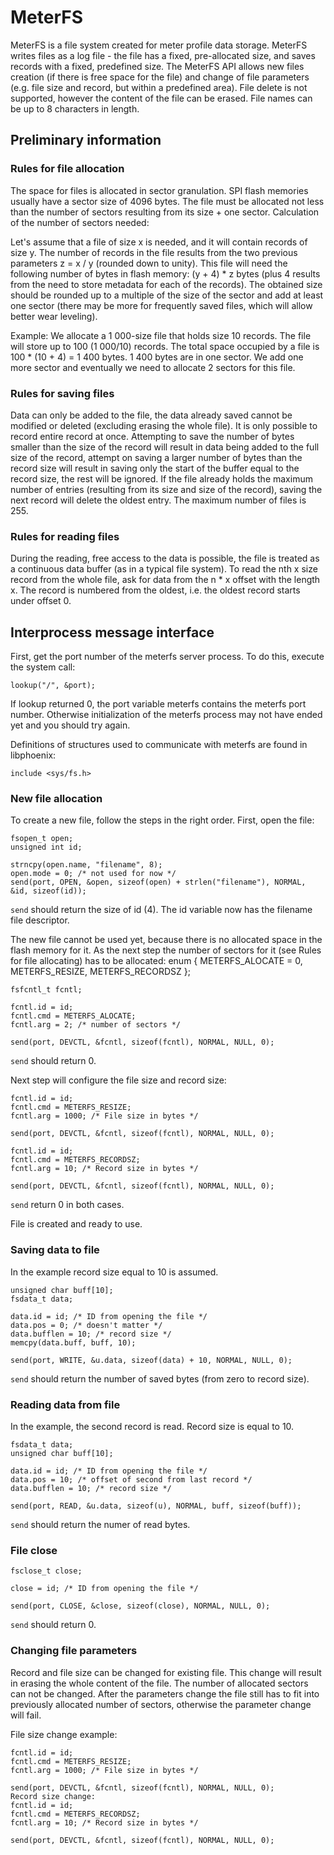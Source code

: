 # MeterFS

MeterFS is a file system created for meter profile data storage. MeterFS writes files as a log file - the file has a fixed, pre-allocated size, and saves records with a fixed, predefined size. The MeterFS API allows new files creation (if there is free space for the file) and change of file parameters (e.g. file size and record, but within a predefined area). File delete is not supported, however the content of the file can be erased. File names can be up to 8 characters in length.

## Preliminary information

### Rules for file allocation

The space for files is allocated in sector granulation. SPI flash memories usually have a sector size of 4096 bytes. The file must be allocated not less than the number of sectors resulting from its size + one sector. 
Calculation of the number of sectors needed:

Let's assume that a file of size x is needed, and it will contain records of size y. The number of records in the file results from the two previous parameters z = x / y (rounded down to unity). This file will need the following number of bytes in flash memory: (y + 4) * z bytes (plus 4 results from the need to store metadata for each of the records). The obtained size should be rounded up to a multiple of the size of the sector and add at least one sector (there may be more for frequently saved files, which will allow better wear leveling).

Example: We allocate a 1 000-size file that holds size 10 records. The file will store up to 100 (1 000/10) records. The total space occupied by a file is 100 * (10 + 4) = 1 400 bytes. 1 400 bytes are in one sector. We add one more sector and eventually we need to allocate 2 sectors for this file.

### Rules for saving files

Data can only be added to the file, the data already saved cannot be modified or deleted (excluding erasing the whole file). It is only possible to record entire record at once. Attempting to save the number of bytes smaller than the size of the record will result in data being added to the full size of the record, attempt on saving a larger number of bytes than the record size will result in saving only the start of the buffer equal to the record size, the rest will be ignored. If the file already holds the maximum number of entries (resulting from its size and size of the record), saving the next record will delete the oldest entry. The maximum number of files is 255.

### Rules for reading files

During the reading, free access to the data is possible, the file is treated as a continuous data buffer (as in a typical file system). To read the nth x size record from the whole file, ask for data from the n * x offset with the length x. The record is numbered from the oldest, i.e. the oldest record starts under offset 0.

## Interprocess message interface
First, get the port number of the meterfs server process. To do this, execute the system call:
>
    lookup("/", &port);

If lookup returned 0, the port variable meterfs contains the meterfs port number. Otherwise initialization of the meterfs process may not have ended yet and you should try again.

Definitions of structures used to communicate with meterfs are found in libphoenix:
>
    include <sys/fs.h>

### New file allocation

To create a new file, follow the steps in the right order. First, open the file:

>
    fsopen_t open;
    unsigned int id;
>
    strncpy(open.name, "filename", 8);
    open.mode = 0; /* not used for now */
    send(port, OPEN, &open, sizeof(open) + strlen("filename"), NORMAL, &id, sizeof(id));

`send` should return the size of id (4). The id variable now has the filename file descriptor.

The new file cannot be used yet, because there is no allocated space in the flash memory for it. As the next step the number of sectors for it (see Rules for file allocating) has to be allocated:
enum { METERFS_ALOCATE = 0, METERFS_RESIZE, METERFS_RECORDSZ };

>
    fsfcntl_t fcntl;
>
    fcntl.id = id;
    fcntl.cmd = METERFS_ALOCATE;
    fcntl.arg = 2; /* number of sectors */
>
    send(port, DEVCTL, &fcntl, sizeof(fcntl), NORMAL, NULL, 0);
    
`send` should return 0.

Next step will configure the file size and record size:

>
    fcntl.id = id;
    fcntl.cmd = METERFS_RESIZE;
    fcntl.arg = 1000; /* File size in bytes */
>
    send(port, DEVCTL, &fcntl, sizeof(fcntl), NORMAL, NULL, 0);
>
    fcntl.id = id;
    fcntl.cmd = METERFS_RECORDSZ;
    fcntl.arg = 10; /* Record size in bytes */
>
    send(port, DEVCTL, &fcntl, sizeof(fcntl), NORMAL, NULL, 0);

`send` return 0 in both cases.

File is created and ready to use.

### Saving data to file

In the example record size equal to 10 is assumed.
>
    unsigned char buff[10]; 
    fsdata_t data;
>
    data.id = id; /* ID from opening the file */
    data.pos = 0; /* doesn't matter */
    data.bufflen = 10; /* record size */
    memcpy(data.buff, buff, 10);
>
    send(port, WRITE, &u.data, sizeof(data) + 10, NORMAL, NULL, 0);
    
`send` should return the number of saved bytes (from zero to record size).

### Reading data from file

In the example, the second record is read. Record size is equal to 10.
>
    fsdata_t data;
    unsigned char buff[10];
>
    data.id = id; /* ID from opening the file */
    data.pos = 10; /* offset of second from last record */
    data.bufflen = 10; /* record size */
>
    send(port, READ, &u.data, sizeof(u), NORMAL, buff, sizeof(buff));
    
`send` should return the numer of read bytes.

### File close
>
    fsclose_t close;
>
    close = id; /* ID from opening the file */
>
    send(port, CLOSE, &close, sizeof(close), NORMAL, NULL, 0);

`send` should return 0.

### Changing file parameters

Record and file size can be changed for existing file. This change will result in erasing the whole content of the file. The number of allocated sectors can not be changed. After the parameters change the file still has to fit into previously allocated number of sectors, otherwise the parameter change will fail.

File size change example:
>
    fcntl.id = id;
    fcntl.cmd = METERFS_RESIZE;
    fcntl.arg = 1000; /* File size in bytes */
>
    send(port, DEVCTL, &fcntl, sizeof(fcntl), NORMAL, NULL, 0);
    Record size change:
    fcntl.id = id;
    fcntl.cmd = METERFS_RECORDSZ;
    fcntl.arg = 10; /* Record size in bytes */
>
    send(port, DEVCTL, &fcntl, sizeof(fcntl), NORMAL, NULL, 0);
